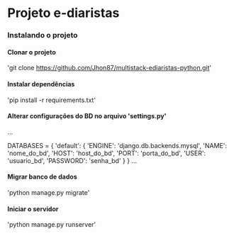 # Projeto e-diaristas


### Instalando o projeto

#### Clonar o projeto
'git clone https://github.com/Jhon87/multistack-ediaristas-python.git'

#### Instalar dependências
'pip install -r requirements.txt'

#### Alterar configurações do BD no arquivo 'settings.py'
...

DATABASES = {
    'default': {
        'ENGINE': 'django.db.backends.mysql',
        'NAME': 'nome_do_bd',
        'HOST': 'host_do_bd',
        'PORT': 'porta_do_bd',
        'USER': 'usuario_bd',
        'PASSWORD': 'senha_bd'
    }
}
...

#### Migrar banco de dados
'python manage.py migrate'

#### Iniciar o servidor
'python manage.py runserver'
